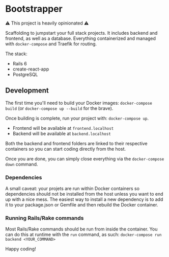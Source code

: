 # Bootstrapper
:warning: This project is heavily opinionated :warning:

Scaffolding to jumpstart your full stack projects. It includes
backend and frontend, as well as a database. Everything containerized and
managed with `docker-compose` and Traefik for routing.

The stack:
- Rails 6
- create-react-app
- PostgreSQL

## Development
The first time you'll need to build your Docker images: `docker-compose build`
(or `docker-compose up --build` for the brave).

Once building is complete, run your project with: `docker-compose up`.

- Frontend will be available at `frontend.localhost`
- Backend will be available at `backend.localhost`

Both the backend and frontend folders are linked to their respective containers
so you can start coding directly from the host.

Once you are done, you can simply close everything via the `docker-compose down`
command.

### Dependencies
A small caveat: your projets are run within Docker containers so dependencies
should not be installed from the host unless you want to end up with a nice
mess. The easiest way to install a new dependency is to add it to your
package.json or Gemfile and then rebuild the Docker container.

### Running Rails/Rake commands
Most Rails/Rake commands should be run from inside the container. You can do
this at runtime with the `run` command, as such:
`docker-compose run backend <YOUR_COMMAND>`

Happy coding!
